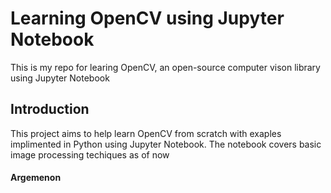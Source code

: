 # Learning OpenCV using Jupyter Notebook

This is my repo for learing OpenCV, an open-source computer vison library using Jupyter Notebook

## Introduction

This project aims to help learn OpenCV from scratch with exaples implimented in Python using Jupyter Notebook. The notebook covers basic image processing techiques as of now

#### Argemenon

